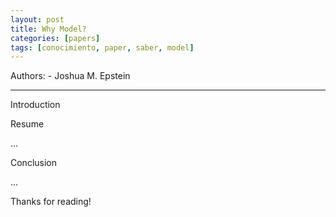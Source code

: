```yaml
---
layout: post
title: Why Model?
categories: [papers]
tags: [conocimiento, paper, saber, model]
---
```


<!--Resumen-->

Authors:
    - Joshua M. Epstein

---
<!--more-->

Introduction


Resume

...

Conclusion

...
  
Thanks for reading!